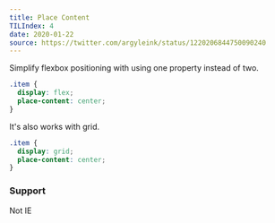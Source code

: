 ```yaml
---
title: Place Content
TILIndex: 4
date: 2020-01-22
source: https://twitter.com/argyleink/status/1220206844750090240
---
```


Simplify flexbox positioning with using one property instead of two.

```css
.item {
  display: flex;
  place-content: center;
}
```

It's also works with grid.
```css
.item {
  display: grid;
  place-content: center;
}
```

### Support
Not IE
